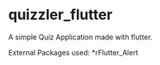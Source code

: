 # quizzler_flutter

A simple Quiz Application made with flutter.

External Packages used: 
  *rFlutter_Alert
  
